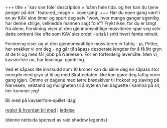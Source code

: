 +++
title = 'kav sier fole'
description = 'sånn hele tida. og her kan du tjene penger på det.'
featured_image = 'cover.png'
+++
Har du noen gang vært i en av KAV sine timer og spurt deg selv "wow, hvor mange ganger egentlig har denne stilige, velkledde mannen sagt fole"? Frykt ikke, for du er langt fra alene, Forskning viser at den gjennomsnittlige musviteren spør seg selv dette omtrent like ofte som KAV sier ordet - altså i snitt hvert femte minutt.

Forskning viser og at den gjennomsnittlige musviteren er fattig - ja, Petter, her snakker vi om deg - og går til såpass desperate lengder for å få litt gryn at de til og med får jobb på Narvesen. For en forferdelig levemåte. Men vi, kavsierfole.no, har løsninga: gambling.

Ved et såpass lite innskudd som 10 kroner kan du sikre deg en såpass stor mengde med gryn at til og med Skatteetaten ikke kan gjøre deg fattig noen gang igjen. Omme er dagene med tørre brødskiver til frokost og slaving på Narvesen, velstand og muligheten til å nyte en hel baguette i kantina på sit, her kommer jeg!

Bli med på kavsierfole-spillet idag!

[regler & hvordan bli med](https://kavsierfole.no/regler/) | [ledelse](https://kavsierfole.no/tabell/) 

(denne nettsida sponset av raid shadow legends)




